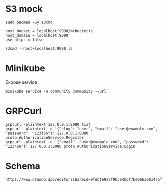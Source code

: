 # S3 mock

```
sudo pacman -Sy s3cmd
```

```~/.s3cfg
host_bucket = localhost:9090/%(bucket)s
host_domain = localhost:9090
use_https = false
```

```
s3cmd --host=localhost:9090 ls
```

# Minikube

Expose service
```
minikube service -n community community --url
```

# GRPCurl

```
grpcurl -plaintext 127.0.0.1:8080 list
grpcurl -plaintext -d '{"slug": "user", "email": "user@example.com", "password": "123456"}' 127.0.0.1:8080 proto.AuthorizationService.Register
grpcurl -plaintext -d '{"email": "user@example.com", "password": "123456"}' 127.0.0.1:8080 proto.AuthorizationService.Login
```

# Schema

```
https://www.drawdb.app/editor?shareId=9febfe9a7f9bce4b6f7be0b63061475f
```
